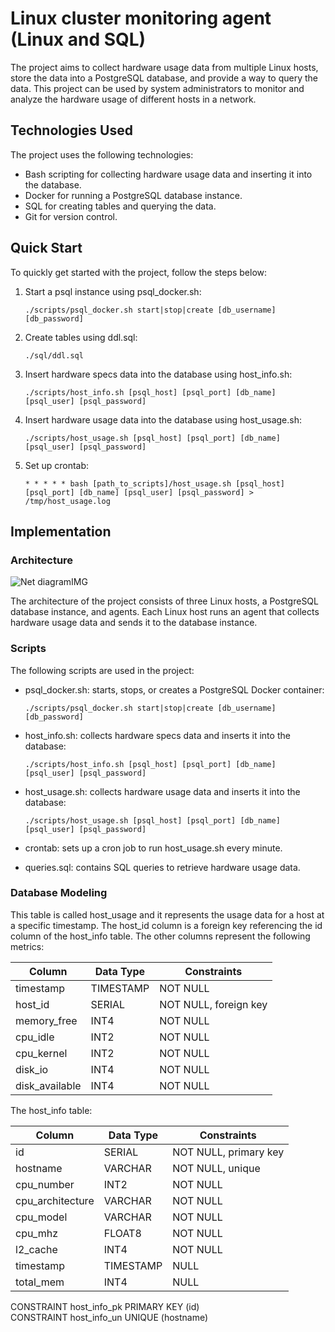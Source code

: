# Linux cluster monitoring agent (Linux and SQL)

The project aims to collect hardware usage data from multiple Linux hosts, store the data into a PostgreSQL database, and provide a way to query the data. This project can be used by system administrators to monitor and analyze the hardware usage of different hosts in a network.

## Technologies Used
The project uses the following technologies:
- Bash scripting for collecting hardware usage data and inserting it into the database.
- Docker for running a PostgreSQL database instance.
- SQL for creating tables and querying the data.
- Git for version control.

## Quick Start
To quickly get started with the project, follow the steps below:

1. Start a psql instance using psql_docker.sh:
    ```
    ./scripts/psql_docker.sh start|stop|create [db_username][db_password]
    ```

2. Create tables using ddl.sql:
    ```
    ./sql/ddl.sql
    ```

3. Insert hardware specs data into the database using host_info.sh:
    ```
    ./scripts/host_info.sh [psql_host] [psql_port] [db_name] [psql_user] [psql_password]
    ```

4. Insert hardware usage data into the database using host_usage.sh:
    ```
    ./scripts/host_usage.sh [psql_host] [psql_port] [db_name] [psql_user] [psql_password]
    ```

5. Set up crontab:
    ```
    * * * * * bash [path_to_scripts]/host_usage.sh [psql_host] [psql_port] [db_name] [psql_user] [psql_password] > /tmp/host_usage.log
    ```

## Implementation

### Architecture

![Net diagramIMG](https://user-images.githubusercontent.com/100779532/225756237-6fbe25ca-d332-480a-9fa5-5800bc8e496f.png)

The architecture of the project consists of three Linux hosts, a PostgreSQL database instance, and agents. Each Linux host runs an agent that collects hardware usage data and sends it to the database instance.

### Scripts

The following scripts are used in the project:

- psql_docker.sh: starts, stops, or creates a PostgreSQL Docker container:
  ``` 
  ./scripts/psql_docker.sh start|stop|create [db_username] [db_password]
  ```

- host_info.sh: collects hardware specs data and inserts it into the database:
  ```
  ./scripts/host_info.sh [psql_host] [psql_port] [db_name] [psql_user] [psql_password]
  ```

- host_usage.sh: collects hardware usage data and inserts it into the database:
  ``` 
  ./scripts/host_usage.sh [psql_host] [psql_port] [db_name] [psql_user] [psql_password]
  ```

- crontab: sets up a cron job to run host_usage.sh every minute.

- queries.sql: contains SQL queries to retrieve hardware usage data.

### Database Modeling
This table is called host_usage and it represents the usage data for a host at a specific timestamp. The host_id column is a foreign key referencing the id column of the host_info table. The other columns represent the following metrics:

| Column        | Data Type | Constraints                  |
| ------------- | ---------| ---------------------------- |
| timestamp     | TIMESTAMP| NOT NULL                     |
| host_id       | SERIAL   | NOT NULL, foreign key        |
| memory_free   | INT4     | NOT NULL                     |
| cpu_idle      | INT2     | NOT NULL                     |
| cpu_kernel    | INT2     | NOT NULL                     |
| disk_io       | INT4     | NOT NULL                     |
| disk_available| INT4     | NOT NULL                     |

The host_info table:

| Column | Data Type | Constraints |
|--------|----------|-------------|
| id | SERIAL | NOT NULL, primary key |
| hostname | VARCHAR | NOT NULL, unique |
| cpu_number | INT2 | NOT NULL |
| cpu_architecture | VARCHAR | NOT NULL |
| cpu_model | VARCHAR | NOT NULL |
| cpu_mhz | FLOAT8 | NOT NULL |
| l2_cache | INT4 | NOT NULL |
| timestamp | TIMESTAMP | NULL |
| total_mem | INT4 | NULL |

CONSTRAINT host_info_pk PRIMARY KEY (id)		
CONSTRAINT host_info_un UNIQUE (hostname)	
